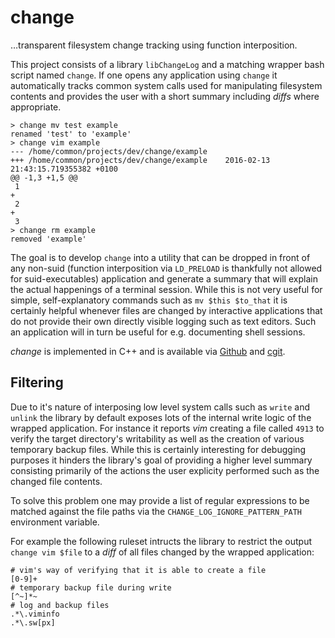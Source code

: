 # change

…transparent filesystem change tracking using function interposition.

This project consists of a library `libChangeLog` and a matching wrapper bash script named `change`. If one opens any application using `change` it automatically tracks common system calls used for manipulating filesystem contents and provides the user with a short summary including _diffs_ where appropriate.

	> change mv test example
	renamed 'test' to 'example'
	> change vim example
	--- /home/common/projects/dev/change/example
	+++ /home/common/projects/dev/change/example	2016-02-13 21:43:15.719355382 +0100
	@@ -1,3 +1,5 @@
	 1
	+
	 2
	+
	 3
	> change rm example
	removed 'example'

The goal is to develop `change` into a utility that can be dropped in front of any non-suid (function interposition via `LD_PRELOAD` is thankfully not allowed for suid-executables) application and generate a summary that will explain the actual happenings of a terminal session. While this is not very useful for simple, self-explanatory commands such as `mv $this $to_that` it is certainly helpful whenever files are changed by interactive applications that do not provide their own directly visible logging such as text editors. Such an application will in turn be useful for e.g. documenting shell sessions.

_change_ is implemented in C++ and is available via [Github] and [cgit].

## Filtering

Due to it's nature of interposing low level system calls such as `write` and `unlink` the library by default exposes lots of the internal write logic of the wrapped application. For instance it reports _vim_ creating a file called `4913` to verify the target directory's writability as well as the creation of various temporary backup files. While this is certainly interesting for debugging purposes it hinders the library's goal of providing a higher level summary consisting primarily of the actions the user explicity performed such as the changed file contents.

To solve this problem one may provide a list of regular expressions to be matched against the file paths via the `CHANGE_LOG_IGNORE_PATTERN_PATH` environment variable.

For example the following ruleset intructs the library to restrict the output `change vim $file` to a _diff_ of all files changed by the wrapped application:

	# vim's way of verifying that it is able to create a file
	[0-9]+
	# temporary backup file during write
	[^~]*~
	# log and backup files
	.*\.viminfo
	.*\.sw[px]

[Github]: https://github.com/KnairdA/change/
[cgit]: http://code.kummerlaender.eu/change/
